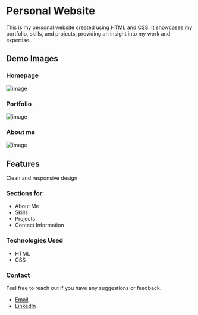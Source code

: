 # Personal Website
This is my personal website created using HTML and CSS. It showcases my portfolio, skills, and projects, providing an insight into my work and expertise.
## Demo Images
### Homepage
![image](https://github.com/user-attachments/assets/53850a00-8b19-46bb-a97d-d4199a2ee44d)
### Portfolio
![image](https://github.com/user-attachments/assets/a04444ba-b340-451c-8eb7-0fee7306220e)

### About me
![image](https://github.com/user-attachments/assets/56fb6b1a-7a47-404f-8fe8-0fd009e4870b)


## Features
Clean and responsive design
### Sections for:
- About Me
- Skills
- Projects
- Contact Information

### Technologies Used
- HTML
- CSS


### Contact
Feel free to reach out if you have any suggestions or feedback.
- [Email](Shaikahmad.2@outlook.com)
- [LinkedIn](www.linkedin.com/in/shaikahmad)

